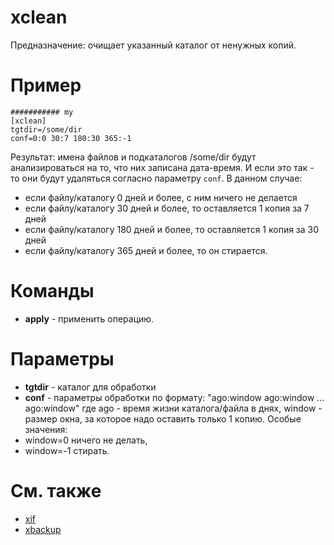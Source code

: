 # xclean

Предназначение: очищает указанный каталог от ненужных копий.

# Пример

```
########### my
[xclean]
tgtdir=/some/dir
conf=0:0 30:7 180:30 365:-1

```
Результат: имена файлов и подкаталогов /some/dir будут анализироваться на то, что них записана дата-время.
И если это так - то они будут удаляться согласно параметру `conf`. В данном случае:
- если файлу/каталогу 0 дней и более, с ним ничего не делается
- если файлу/каталогу 30 дней и более, то оставляется 1 копия за 7 дней
- если файлу/каталогу 180 дней и более, то оставляется 1 копия за 30 дней
- если файлу/каталогу 365 дней и более, то он стирается.

# Команды

* **apply** - применить операцию.

# Параметры

* **tgtdir** - каталог для обработки
* **conf** - параметры обработки по формату: "ago:window ago:window ... ago:window" где ago - время жизни каталога/файла в днях, window - размер окна,
за которое надо оставить только 1 копию. 
Особые значения: 
 * window=0 ничего не делать, 
 * window=-1 стирать.
 
# См. также

* [xif](../xif.zdb)
* [xbackup](../xbackup.zdb)
